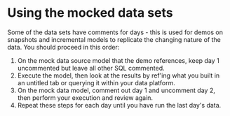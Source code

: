 # Using the mocked data sets

Some of the data sets have comments for days - this is used for demos
on snapshots and incremental models to replicate the changing nature of the
data. You should proceed in this order:

1. On the mock data source model that the demo references, keep day 1 
   uncommented but leave all other SQL commented.
2. Execute the model, then look at the results by ref'ing what you built
   in an untitled tab or querying it within your data platform.
3. On the mock data model, comment out day 1 and uncomment day 2, then 
   perform your execution and review again.
4. Repeat these steps for each day until you have run the last
   day's data.